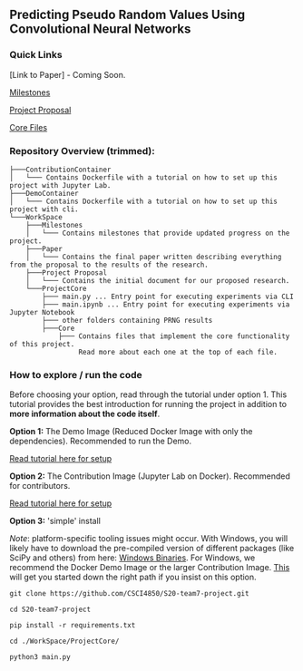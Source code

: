 ## Predicting Pseudo Random Values Using Convolutional Neural Networks

### Quick Links

[Link to Paper] - Coming Soon.

[Milestones](https://github.com/CSCI4850/S20-team7-project/blob/master/Project%20Milestones.ipynb)

[Project Proposal](https://github.com/CSCI4850/S20-team7-project/blob/master/WorkSpace/Project%20Proposal/ProjectProposal.ipynb)

[Core Files](https://github.com/CSCI4850/S20-team7-project/tree/master/WorkSpace/ProjectCore)

### Repository Overview (trimmed):
```
├───ContributionContainer 
│   └─── Contains Dockerfile with a tutorial on how to set up this project with Jupyter Lab.
├───DemoContainer
│   └─── Contains Dockerfile with a tutorial on how to set up this project with cli.
└───WorkSpace
    ├───Milestones
    │   └─── Contains milestones that provide updated progress on the project.
    ├───Paper
    │   └─── Contains the final paper written describing everything from the proposal to the results of the research.
    ├───Project Proposal
    │   └─── Contains the initial document for our proposed research.
    └───ProjectCore
        ├─── main.py ... Entry point for executing experiments via CLI
        ├─── main.ipynb ... Entry point for executing experiments via Jupyter Notebook
        ├─── other folders containing PRNG results
        ├───Core
            ├─── Contains files that implement the core functionality of this project. 
                 Read more about each one at the top of each file.
```
### How to explore / run the code 
Before choosing your option, read through the tutorial under option 1. This tutorial provides the best introduction for running the project in addition to **more information about the code itself**.

**Option 1:** The Demo Image (Reduced Docker Image with only the dependencies). Recommended to run the Demo.

[Read tutorial here for setup](https://github.com/CSCI4850/S20-team7-project/tree/master/DemoImage)

**Option 2:** The Contribution Image (Jupyter Lab on Docker). Recommended for contributors.

[Read tutorial here for setup](https://github.com/CSCI4850/S20-team7-project/blob/master/DockerContainer/README.md)

**Option 3:** 'simple' install 

*Note*: platform-specific tooling issues might occur. With Windows, you will likely have to download the pre-compiled version of different packages (like SciPy and others) from here: [Windows Binaries](https://www.lfd.uci.edu/~gohlke/pythonlibs/). For Windows, we recommend the Docker Demo Image or the larger Contribution Image. [This](https://python-forum.io/Thread-sklearn-imported-but-not-recognized?pid=19812#pid19812) will get you started down the right path if you insist on this option.

```
git clone https://github.com/CSCI4850/S20-team7-project.git

cd S20-team7-project

pip install -r requirements.txt

cd ./WorkSpace/ProjectCore/

python3 main.py
```
